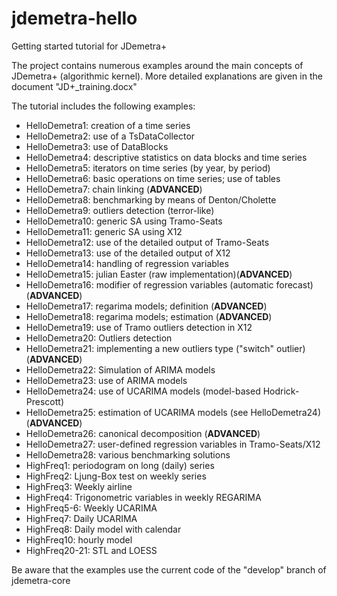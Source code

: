 # jdemetra-hello
Getting started tutorial for JDemetra+

The project contains numerous examples around the main concepts of JDemetra+ (algorithmic kernel).
More detailed explanations are given in the document "JD+_training.docx"

The tutorial includes the following examples:

* HelloDemetra1: creation of a time series
* HelloDemetra2: use of a TsDataCollector
* HelloDemetra3: use of DataBlocks
* HelloDemetra4: descriptive statistics on data blocks and time series
* HelloDemetra5: iterators on time series (by year, by period)
* HelloDemetra6: basic operations on time series; use of tables
* HelloDemetra7: chain linking (**ADVANCED**)
* HelloDemetra8: benchmarking by means of Denton/Cholette
* HelloDemetra9: outliers detection (terror-like)
* HelloDemetra10: generic SA using Tramo-Seats
* HelloDemetra11: generic SA using X12
* HelloDemetra12: use of the detailed output of Tramo-Seats
* HelloDemetra13: use of the detailed output of X12
* HelloDemetra14: handling of regression variables
* HelloDemetra15: julian Easter (raw implementation)(**ADVANCED**)
* HelloDemetra16: modifier of regression variables (automatic forecast) (**ADVANCED**)
* HelloDemetra17: regarima models; definition (**ADVANCED**)
* HelloDemetra18: regarima models; estimation (**ADVANCED**)
* HelloDemetra19: use of Tramo outliers detection in X12
* HelloDemetra20: Outliers detection
* HelloDemetra21: implementing a new outliers type ("switch" outlier)(**ADVANCED**)
* HelloDemetra22: Simulation of ARIMA models
* HelloDemetra23: use of ARIMA models
* HelloDemetra24: use of UCARIMA models (model-based Hodrick-Prescott)
* HelloDemetra25: estimation of UCARIMA models (see HelloDemetra24)(**ADVANCED**)
* HelloDemetra26: canonical decomposition (**ADVANCED**)
* HelloDemetra27: user-defined regression variables in Tramo-Seats/X12
* HelloDemetra28: various benchmarking solutions
* HighFreq1: periodogram on long (daily) series
* HighFreq2: Ljung-Box test on weekly series
* HighFreq3: Weekly airline
* HighFreq4: Trigonometric variables in weekly REGARIMA
* HighFreq5-6: Weekly UCARIMA
* HighFreq7: Daily UCARIMA
* HighFreq8: Daily model with calendar
* HighFreq10: hourly model
* HighFreq20-21: STL and LOESS
 
Be aware that the examples use the current code of the "develop" branch of jdemetra-core
